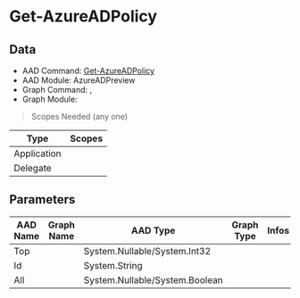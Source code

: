 # Get-AzureADPolicy

> 

## Data

+ AAD Command: [Get-AzureADPolicy](https://docs.microsoft.com/en-us/powershell/module/AzureADPreview/Get-AzureADPolicy)
+ AAD Module: AzureADPreview
+ Graph Command: [](), []()
+ Graph Module: 

> Scopes Needed (any one)

|Type|Scopes|
|---|---|
|Application||
|Delegate||

## Parameters

|AAD Name|Graph Name|AAD Type|Graph Type|Infos|
|---|---|---|---|---|
|Top||System.Nullable/System.Int32|||
|Id||System.String|||
|All||System.Nullable/System.Boolean|||

